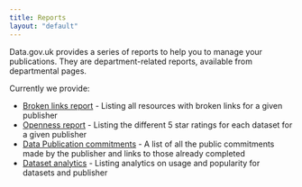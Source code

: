 ```yaml
---
title: Reports
layout: "default"
---
```


Data.gov.uk provides a series of reports to help you to manage your publications. They are department-related reports, available from departmental pages.

Currently we provide:

* [Broken links report](http://data.gov.uk/data/report/broken-links) - Listing all resources with broken links for a given publisher
* [Openness report](http://data.gov.uk/data/report/openness) - Listing the different 5 star ratings for each dataset for a given publisher
* [Data Publication commitments](http://data.gov.uk/data/reports/commitments) - A list of all the public commitments made by the publisher and links to those already completed
* [Dataset analytics](http://data.gov.uk/data/site-usage#totals) - Listing analytics on usage and popularity for datasets and publisher
